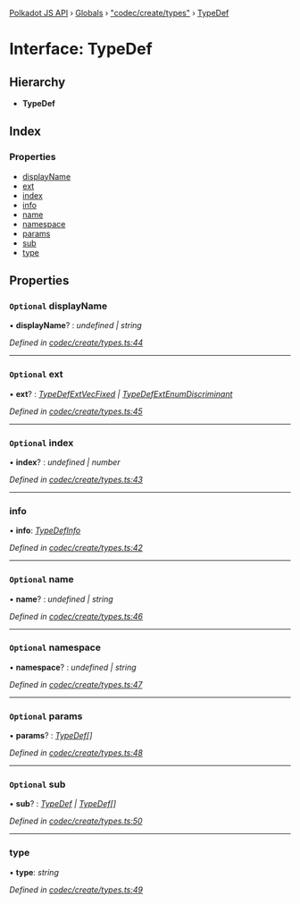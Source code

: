 [Polkadot JS API](../README.md) › [Globals](../globals.md) › ["codec/create/types"](../modules/_codec_create_types_.md) › [TypeDef](_codec_create_types_.typedef.md)

# Interface: TypeDef

## Hierarchy

* **TypeDef**

## Index

### Properties

* [displayName](_codec_create_types_.typedef.md#optional-displayname)
* [ext](_codec_create_types_.typedef.md#optional-ext)
* [index](_codec_create_types_.typedef.md#optional-index)
* [info](_codec_create_types_.typedef.md#info)
* [name](_codec_create_types_.typedef.md#optional-name)
* [namespace](_codec_create_types_.typedef.md#optional-namespace)
* [params](_codec_create_types_.typedef.md#optional-params)
* [sub](_codec_create_types_.typedef.md#optional-sub)
* [type](_codec_create_types_.typedef.md#type)

## Properties

### `Optional` displayName

• **displayName**? : *undefined | string*

*Defined in [codec/create/types.ts:44](https://github.com/polkadot-js/api/blob/4ec6a0f9b8/packages/types/src/codec/create/types.ts#L44)*

___

### `Optional` ext

• **ext**? : *[TypeDefExtVecFixed](_codec_create_types_.typedefextvecfixed.md) | [TypeDefExtEnumDiscriminant](_codec_create_types_.typedefextenumdiscriminant.md)*

*Defined in [codec/create/types.ts:45](https://github.com/polkadot-js/api/blob/4ec6a0f9b8/packages/types/src/codec/create/types.ts#L45)*

___

### `Optional` index

• **index**? : *undefined | number*

*Defined in [codec/create/types.ts:43](https://github.com/polkadot-js/api/blob/4ec6a0f9b8/packages/types/src/codec/create/types.ts#L43)*

___

###  info

• **info**: *[TypeDefInfo](../enums/_codec_create_types_.typedefinfo.md)*

*Defined in [codec/create/types.ts:42](https://github.com/polkadot-js/api/blob/4ec6a0f9b8/packages/types/src/codec/create/types.ts#L42)*

___

### `Optional` name

• **name**? : *undefined | string*

*Defined in [codec/create/types.ts:46](https://github.com/polkadot-js/api/blob/4ec6a0f9b8/packages/types/src/codec/create/types.ts#L46)*

___

### `Optional` namespace

• **namespace**? : *undefined | string*

*Defined in [codec/create/types.ts:47](https://github.com/polkadot-js/api/blob/4ec6a0f9b8/packages/types/src/codec/create/types.ts#L47)*

___

### `Optional` params

• **params**? : *[TypeDef](_codec_create_types_.typedef.md)[]*

*Defined in [codec/create/types.ts:48](https://github.com/polkadot-js/api/blob/4ec6a0f9b8/packages/types/src/codec/create/types.ts#L48)*

___

### `Optional` sub

• **sub**? : *[TypeDef](_codec_create_types_.typedef.md) | [TypeDef](_codec_create_types_.typedef.md)[]*

*Defined in [codec/create/types.ts:50](https://github.com/polkadot-js/api/blob/4ec6a0f9b8/packages/types/src/codec/create/types.ts#L50)*

___

###  type

• **type**: *string*

*Defined in [codec/create/types.ts:49](https://github.com/polkadot-js/api/blob/4ec6a0f9b8/packages/types/src/codec/create/types.ts#L49)*
